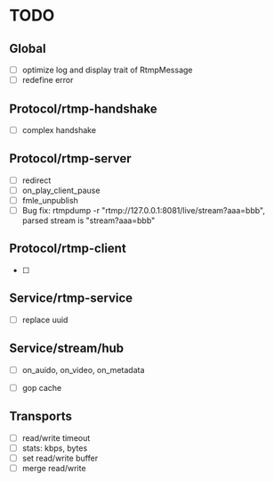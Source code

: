 # TODO
## Global
- [ ] optimize log and display trait of RtmpMessage
- [ ] redefine error

## Protocol/rtmp-handshake
- [ ] complex handshake

## Protocol/rtmp-server
- [ ] redirect
- [ ] on_play_client_pause
- [ ] fmle_unpublish
- [ ] Bug fix: rtmpdump -r "rtmp://127.0.0.1:8081/live/stream?aaa=bbb", parsed stream is "stream?aaa=bbb"

## Protocol/rtmp-client
- [ ] 

## Service/rtmp-service
- [ ] replace uuid

## Service/stream/hub
- [ ] on_auido, on_video, on_metadata
- [ ] gop cache


## Transports
- [ ] read/write timeout
- [ ] stats: kbps, bytes
- [ ] set read/write buffer
- [ ] merge read/write